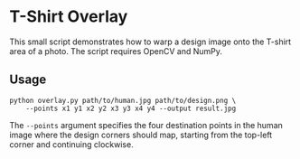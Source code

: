# T-Shirt Overlay

This small script demonstrates how to warp a design image onto the T-shirt area
of a photo. The script requires OpenCV and NumPy.

## Usage

```
python overlay.py path/to/human.jpg path/to/design.png \
    --points x1 y1 x2 y2 x3 y3 x4 y4 --output result.jpg
```

The `--points` argument specifies the four destination points in the human image
where the design corners should map, starting from the top-left corner and
continuing clockwise.
